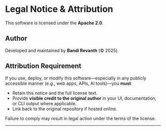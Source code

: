# Legal Notice & Attribution

This software is licensed under the **Apache 2.0**.

## Author
Developed and maintained by **Bandi Revanth** (© 2025).

## Attribution Requirement
If you use, deploy, or modify this software—especially in any publicly accessible manner (e.g., web apps, APIs, AI tools)—you **must**:
- Retain this notice and the full license text.
- Provide **visible credit to the original author** in your UI, documentation, or CLI output where applicable.
- Link back to the original repository if hosted online.

Failure to comply may result in legal action under the terms of the license.

---
